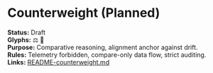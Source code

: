 # Counterweight (Planned)

**Status:** Draft  
**Glyphs:** ⚖ 🧭  
**Purpose:** Comparative reasoning, alignment anchor against drift.  
**Rules:** Telemetry forbidden, compare-only data flow, strict auditing.  
**Links:** [README-counterweight.md](../planned/README-counterweight.md)
